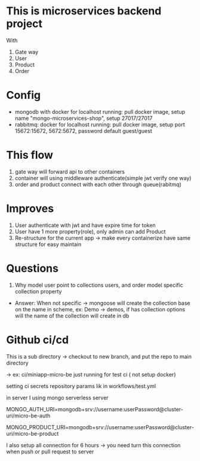# This is microservices backend project

With

1. Gate way
2. User
3. Product
4. Order

# Config

- mongodb with docker for localhost running: pull docker image, setup name "mongo-microservices-shop", setup 27017/27017
- rabbitmq: docker for localhost running: pull docker image, setup port 15672:15672, 5672:5672, password default guest/guest

# This flow

1. gate way will forward api to other containers
2. container will using middleware authenticate(simple jwt verify one way)
3. order and product connect with each other through queue(rabitmq)

# Improves

1. User authenticate with jwt and have expire time for token
2. User have 1 more property(role), only admin can add Product
3. Re-structure for the current app -> make every containerize have same structure for easy maintain

# Questions

1. Why model user point to collections users, and order model specific collection property

- Answer: When not specific -> mongoose will create the collection base on the name in scheme, ex: Demo -> demos, if has collection options will the name of the collection will create in db

# Github ci/cd

This is a sub directory -> checkout to new branch, and put the repo to main directory

-> ex: ci/miniapp-micro-be just running for test ci ( not setup docker)

setting ci secrets repository params lik in workflows/test.yml

in server I using mongo serverless server

MONGO_AUTH_URI=mongodb+srv://username:userPassword@cluster-uri/micro-be-auth

MONGO_PRODUCT_URI=mongodb+srv://username:userPassword@cluster-uri/micro-be-product

I also setup all connection for 6 hours -> you need turn this connection when push or pull request to server
